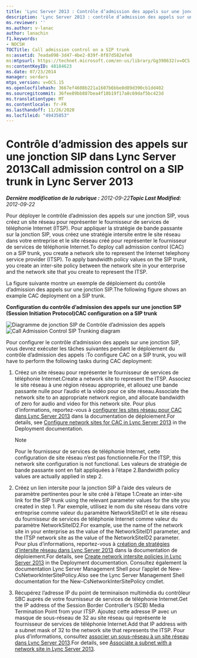 ```yaml
---
title: 'Lync Server 2013 : Contrôle d’admission des appels sur une jonction SIP'
description: 'Lync Server 2013 : contrôle d’admission des appels sur un Trunk SIP.'
ms.reviewer: ''
ms.author: v-lanac
author: lanachin
f1.keywords:
- NOCSH
TOCTitle: Call admission control on a SIP trunk
ms:assetid: 7eada098-3d47-4be2-839f-8f87d582efe8
ms:mtpsurl: https://technet.microsoft.com/en-us/library/Gg398632(v=OCS.15)
ms:contentKeyID: 48184623
ms.date: 07/23/2014
manager: serdars
mtps_version: v=OCS.15
ms.openlocfilehash: 3667ef4608b221a1607b6bbe0d89d390cb1dd402
ms.sourcegitcommit: 36fee89bb887bea4f18b19f17a8c69daf5bc423d
ms.translationtype: MT
ms.contentlocale: fr-FR
ms.lasthandoff: 11/26/2020
ms.locfileid: "49435853"
---
```

# <a name="call-admission-control-on-a-sip-trunk-in-lync-server-2013"></a><span data-ttu-id="ed009-103">Contrôle d’admission des appels sur une jonction SIP dans Lync Server 2013</span><span class="sxs-lookup"><span data-stu-id="ed009-103">Call admission control on a SIP trunk in Lync Server 2013</span></span>

<div data-xmlns="http://www.w3.org/1999/xhtml">

<div class="topic" data-xmlns="http://www.w3.org/1999/xhtml" data-msxsl="urn:schemas-microsoft-com:xslt" data-cs="https://msdn.microsoft.com/">

<div data-asp="https://msdn2.microsoft.com/asp">



</div>

<div id="mainSection">

<div id="mainBody"><span data-ttu-id="ed009-104">

<span> </span></span><span class="sxs-lookup"><span data-stu-id="ed009-104">

<span> </span></span></span>

<span data-ttu-id="ed009-105">_**Dernière modification de la rubrique :** 2012-09-22_</span><span class="sxs-lookup"><span data-stu-id="ed009-105">_**Topic Last Modified:** 2012-09-22_</span></span>

<span data-ttu-id="ed009-p101">Pour déployer le contrôle d’admission des appels sur une jonction SIP, vous créez un site réseau pour représenter le fournisseur de services de téléphonie Internet (ITSP). Pour appliquer la stratégie de bande passante sur la jonction SIP, vous créez une stratégie intersite entre le site réseau dans votre entreprise et le site réseau créé pour représenter le fournisseur de services de téléphonie Internet.</span><span class="sxs-lookup"><span data-stu-id="ed009-p101">To deploy call admission control (CAC) on a SIP trunk, you create a network site to represent the Internet telephony service provider (ITSP). To apply bandwidth policy values on the SIP trunk, you create an inter-site policy between the network site in your enterprise and the network site that you create to represent the ITSP.</span></span>

<span data-ttu-id="ed009-108">La figure suivante montre un exemple de déploiement du contrôle d’admission des appels sur une jonction SIP.</span><span class="sxs-lookup"><span data-stu-id="ed009-108">The following figure shows an example CAC deployment on a SIP trunk.</span></span>

<span data-ttu-id="ed009-109">**Configuration du contrôle d’admission des appels sur une jonction SIP (Session Initiation Protocol)**</span><span class="sxs-lookup"><span data-stu-id="ed009-109">**CAC configuration on a SIP trunk**</span></span>

<span data-ttu-id="ed009-110">![Diagramme de jonction SIP de Contrôle d’admission des appels](images/Gg398632.276c0d8f-1dd5-4883-8499-c202399ddbe9(OCS.15).jpg "Diagramme de jonction SIP de Contrôle d’admission des appels")</span><span class="sxs-lookup"><span data-stu-id="ed009-110">![Call Admission Control SIP Trunking diagram](images/Gg398632.276c0d8f-1dd5-4883-8499-c202399ddbe9(OCS.15).jpg "Call Admission Control SIP Trunking diagram")</span></span>

<span data-ttu-id="ed009-111">Pour configurer le contrôle d’admission des appels sur une jonction SIP, vous devrez exécuter les tâches suivantes pendant le déploiement du contrôle d’admission des appels :</span><span class="sxs-lookup"><span data-stu-id="ed009-111">To configure CAC on a SIP trunk, you will have to perform the following tasks during CAC deployment:</span></span>

1.  <span data-ttu-id="ed009-112">Créez un site réseau pour représenter le fournisseur de services de téléphonie Internet.</span><span class="sxs-lookup"><span data-stu-id="ed009-112">Create a network site to represent the ITSP.</span></span> <span data-ttu-id="ed009-113">Associez le site réseau à une région réseau appropriée, et allouez une bande passante nulle pour l’audio et la vidéo pour ce site réseau.</span><span class="sxs-lookup"><span data-stu-id="ed009-113">Associate the network site to an appropriate network region, and allocate bandwidth of zero for audio and video for this network site.</span></span> <span data-ttu-id="ed009-114">Pour plus d’informations, reportez-vous à [configurer les sites réseau pour CAC dans Lync Server 2013](lync-server-2013-configure-network-sites-for-cac.md) dans la documentation de déploiement.</span><span class="sxs-lookup"><span data-stu-id="ed009-114">For details, see [Configure network sites for CAC in Lync Server 2013](lync-server-2013-configure-network-sites-for-cac.md) in the Deployment documentation.</span></span>
    
    <div>
    

    > [!NOTE]  
    > <span data-ttu-id="ed009-115">Pour le fournisseur de services de téléphonie Internet, cette configuration de site réseau n’est pas fonctionnelle.</span><span class="sxs-lookup"><span data-stu-id="ed009-115">For the ITSP, this network site configuration is not functional.</span></span> <span data-ttu-id="ed009-116">Les valeurs de stratégie de bande passante sont en fait appliquées à l’étape 2.</span><span class="sxs-lookup"><span data-stu-id="ed009-116">Bandwidth policy values are actually applied in step 2.</span></span>

    
    </div>

2.  <span data-ttu-id="ed009-117">Créez un lien intersite pour la jonction SIP à l’aide des valeurs de paramètre pertinentes pour le site créé à l’étape 1.</span><span class="sxs-lookup"><span data-stu-id="ed009-117">Create an inter-site link for the SIP trunk using the relevant parameter values for the site you created in step 1.</span></span> <span data-ttu-id="ed009-118">Par exemple, utilisez le nom du site réseau dans votre entreprise comme valeur du paramètre NetworkSiteID1 et le site réseau du fournisseur de services de téléphonie Internet comme valeur du paramètre NetworkSiteID2.</span><span class="sxs-lookup"><span data-stu-id="ed009-118">For example, use the name of the network site in your enterprise as the value of the NetworkSiteID1 parameter, and the ITSP network site as the value of the NetworkSiteID2 parameter.</span></span> <span data-ttu-id="ed009-119">Pour plus d’informations, reportez-vous à [création de stratégies d’intersite réseau dans Lync Server 2013](lync-server-2013-create-network-intersite-policies.md) dans la documentation de déploiement.</span><span class="sxs-lookup"><span data-stu-id="ed009-119">For details, see [Create network intersite policies in Lync Server 2013](lync-server-2013-create-network-intersite-policies.md) in the Deployment documentation.</span></span> <span data-ttu-id="ed009-120">Consultez également la documentation Lync Server Management Shell pour l’applet de New-CsNetworkInterSitePolicy.</span><span class="sxs-lookup"><span data-stu-id="ed009-120">Also see the Lync Server Management Shell documentation for the New-CsNetworkInterSitePolicy cmdlet.</span></span>

3.  <span data-ttu-id="ed009-121">Récupérez l’adresse IP du point de terminaison multimédia du contrôleur SBC auprès de votre fournisseur de services de téléphonie Internet.</span><span class="sxs-lookup"><span data-stu-id="ed009-121">Get the IP address of the Session Border Controller’s (SCB) Media Termination Point from your ITSP.</span></span> <span data-ttu-id="ed009-122">Ajoutez cette adresse IP avec un masque de sous-réseau de 32 au site réseau qui représente le fournisseur de services de téléphonie Internet.</span><span class="sxs-lookup"><span data-stu-id="ed009-122">Add that IP address with a subnet mask of 32 to the network site that represents the ITSP.</span></span> <span data-ttu-id="ed009-123">Pour plus d’informations, consultez [associer un sous-réseau à un site réseau dans Lync Server 2013](lync-server-2013-associate-a-subnet-with-a-network-site.md).</span><span class="sxs-lookup"><span data-stu-id="ed009-123">For details, see [Associate a subnet with a network site in Lync Server 2013](lync-server-2013-associate-a-subnet-with-a-network-site.md).</span></span>

<span data-ttu-id="ed009-124"></div>

<span> </span>

</div>

</div>

</span><span class="sxs-lookup"><span data-stu-id="ed009-124"></div>

<span> </span>

</div>

</div>

</span></span></div>

